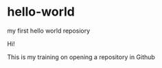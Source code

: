 # hello-world
my first hello world reposiory

Hi!

This is my training on opening a repository in Github
